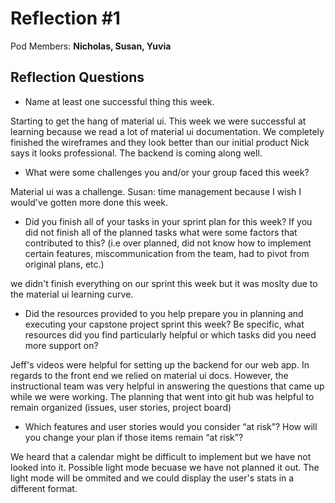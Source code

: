 # Reflection #1

Pod Members: **Nicholas, Susan, Yuvia**

## Reflection Questions

* Name at least one successful thing this week.

 Starting to get the hang of material ui. This week we were successful at learning because we read a lot of material ui documentation. We completely finished the wireframes and they look better than our initial product Nick says it looks professional. The backend is coming along well. 

* What were some challenges you and/or your group faced this week?

 Material ui was a challenge. Susan: time management because I wish I would've gotten more done this week. 

* Did you finish all of your tasks in your sprint plan for this week? If you did not finish all of the planned tasks what were some factors that contributed to this?  (i.e over planned, did not know how to implement certain features, miscommunication from the team, had to pivot from original plans, etc.)

 we didn't finish everything on our sprint this week but it was moslty due to the material ui learning curve. 

* Did the resources provided to you help prepare you in planning and executing your capstone project sprint this week? Be specific, what resources did you find particularly helpful or which tasks did you need more support on?

 Jeff's videos were helpful for setting up the backend for our web app. In regards to the front end we relied on material ui docs. However, the instructional team was very helpful in answering the questions that came up while we were working. The planning that went into git hub was helpful to remain organized (issues, user stories, project board)

* Which features and user stories would you consider “at risk”? How will you change your plan if those items remain “at risk”?

 We heard that a calendar might be difficult to implement but we have not looked into it. Possible light mode becuase we have not planned it out. The light mode will be ommited and we could display the user's stats in a different format. 
